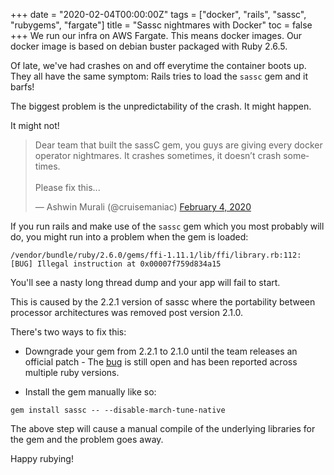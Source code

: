 +++
date = "2020-02-04T00:00:00Z"
tags = ["docker", "rails", "sassc", "rubygems", "fargate"]
title = "Sassc nightmares with Docker"
toc = false
+++
We run our infra on AWS Fargate. This means docker images. Our docker image is 
based on debian buster packaged with Ruby 2.6.5.

Of late, we've had crashes on and off everytime the container boots up. They all 
have the same symptom: Rails tries to load the `sassc` gem and it barfs!

The biggest problem is the unpredictability of the crash. It might happen.

It might not!

<blockquote class="twitter-tweet"><p lang="en" dir="ltr">Dear team that built the sassC gem, you guys are giving every docker operator nightmares. It crashes sometimes, it doesn’t crash sometimes.<br><br>Please fix this...</p>&mdash; Ashwin Murali (@cruisemaniac) <a href="https://twitter.com/cruisemaniac/status/1224733311748063232?ref_src=twsrc%5Etfw">February 4, 2020</a></blockquote> <script async src="https://platform.twitter.com/widgets.js" charset="utf-8"></script>


If you run rails and make use of the `sassc` gem which you most probably will do,
you might run into a problem when the gem is loaded:

```
/vendor/bundle/ruby/2.6.0/gems/ffi-1.11.1/lib/ffi/library.rb:112: [BUG] Illegal instruction at 0x00007f759d834a15
```
You'll see a nasty long thread dump and your app will fail to start.

This is caused by the 2.2.1 version of sassc where the portability between 
processor architectures was removed post version 2.1.0.


There's two ways to fix this:

* Downgrade your gem from 2.2.1 to 2.1.0 until the team releases an official patch - 
The [bug][1] is still open and has been reported across multiple ruby versions.

* Install the gem manually like so:
```
gem install sassc -- --disable-march-tune-native
```
The above step will cause a manual compile of the underlying libraries for the 
gem and the problem goes away.

Happy rubying!

[1]: https://github.com/sass/sassc-ruby/issues/146
